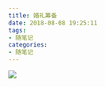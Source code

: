 ```yaml
---
title: 婚礼筹备
date: 2018-08-08 19:25:11
tags:
- 随笔记
categories:
- 随笔记
---
```


![](https://ws2.sinaimg.cn/large/0069RVTdly1fu2ilxv3rtj310g11iwjs.jpg)